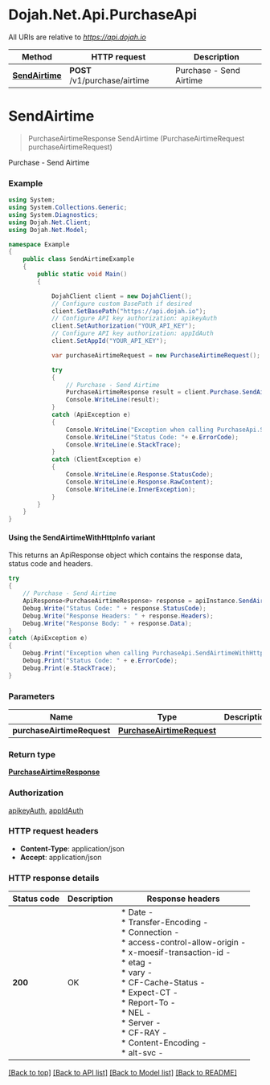 # Dojah.Net.Api.PurchaseApi

All URIs are relative to *https://api.dojah.io*

| Method | HTTP request | Description |
|--------|--------------|-------------|
| [**SendAirtime**](PurchaseApi.md#sendairtime) | **POST** /v1/purchase/airtime | Purchase - Send Airtime |

<a name="sendairtime"></a>
# **SendAirtime**
> PurchaseAirtimeResponse SendAirtime (PurchaseAirtimeRequest purchaseAirtimeRequest)

Purchase - Send Airtime

### Example
```csharp
using System;
using System.Collections.Generic;
using System.Diagnostics;
using Dojah.Net.Client;
using Dojah.Net.Model;

namespace Example
{
    public class SendAirtimeExample
    {
        public static void Main()
        {

            DojahClient client = new DojahClient();
            // Configure custom BasePath if desired
            client.SetBasePath("https://api.dojah.io");
            // Configure API key authorization: apikeyAuth
            client.SetAuthorization("YOUR_API_KEY");
            // Configure API key authorization: appIdAuth
            client.SetAppId("YOUR_API_KEY");

            var purchaseAirtimeRequest = new PurchaseAirtimeRequest(); // PurchaseAirtimeRequest | 

            try
            {
                // Purchase - Send Airtime
                PurchaseAirtimeResponse result = client.Purchase.SendAirtime(purchaseAirtimeRequest);
                Console.WriteLine(result);
            }
            catch (ApiException e)
            {
                Console.WriteLine("Exception when calling PurchaseApi.SendAirtime: " + e.Message);
                Console.WriteLine("Status Code: "+ e.ErrorCode);
                Console.WriteLine(e.StackTrace);
            }
            catch (ClientException e)
            {
                Console.WriteLine(e.Response.StatusCode);
                Console.WriteLine(e.Response.RawContent);
                Console.WriteLine(e.InnerException);
            }
        }
    }
}
```

#### Using the SendAirtimeWithHttpInfo variant
This returns an ApiResponse object which contains the response data, status code and headers.

```csharp
try
{
    // Purchase - Send Airtime
    ApiResponse<PurchaseAirtimeResponse> response = apiInstance.SendAirtimeWithHttpInfo(purchaseAirtimeRequest);
    Debug.Write("Status Code: " + response.StatusCode);
    Debug.Write("Response Headers: " + response.Headers);
    Debug.Write("Response Body: " + response.Data);
}
catch (ApiException e)
{
    Debug.Print("Exception when calling PurchaseApi.SendAirtimeWithHttpInfo: " + e.Message);
    Debug.Print("Status Code: " + e.ErrorCode);
    Debug.Print(e.StackTrace);
}
```

### Parameters

| Name | Type | Description | Notes |
|------|------|-------------|-------|
| **purchaseAirtimeRequest** | [**PurchaseAirtimeRequest**](PurchaseAirtimeRequest.md) |  |  |

### Return type

[**PurchaseAirtimeResponse**](PurchaseAirtimeResponse.md)

### Authorization

[apikeyAuth](../README.md#apikeyAuth), [appIdAuth](../README.md#appIdAuth)

### HTTP request headers

 - **Content-Type**: application/json
 - **Accept**: application/json


### HTTP response details
| Status code | Description | Response headers |
|-------------|-------------|------------------|
| **200** | OK |  * Date -  <br>  * Transfer-Encoding -  <br>  * Connection -  <br>  * access-control-allow-origin -  <br>  * x-moesif-transaction-id -  <br>  * etag -  <br>  * vary -  <br>  * CF-Cache-Status -  <br>  * Expect-CT -  <br>  * Report-To -  <br>  * NEL -  <br>  * Server -  <br>  * CF-RAY -  <br>  * Content-Encoding -  <br>  * alt-svc -  <br>  |

[[Back to top]](#) [[Back to API list]](../README.md#documentation-for-api-endpoints) [[Back to Model list]](../README.md#documentation-for-models) [[Back to README]](../README.md)

